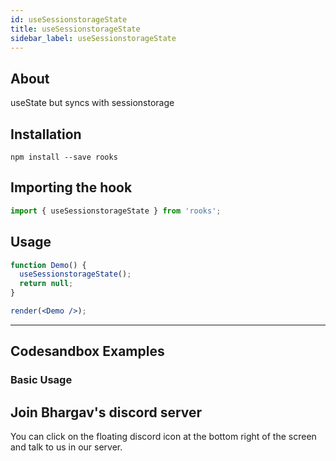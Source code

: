 ```yaml
---
id: useSessionstorageState
title: useSessionstorageState
sidebar_label: useSessionstorageState
---
```


## About

useState but syncs with sessionstorage

[//]: # 'Main'

## Installation

    npm install --save rooks

## Importing the hook

```javascript
import { useSessionstorageState } from 'rooks';
```

## Usage

```jsx
function Demo() {
  useSessionstorageState();
  return null;
}

render(<Demo />);
```

---

## Codesandbox Examples

### Basic Usage

## Join Bhargav's discord server

You can click on the floating discord icon at the bottom right of the screen and talk to us in our server.
